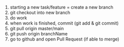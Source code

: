 1. starting a new task/feature = create a new branch
2. git checkout into new branch
3. do work
4. when work is finished, commit (git add & git commit)
5. git pull origin master/main
6. git push origin branchName
7. go to github and open Pull Request (if able to merge)